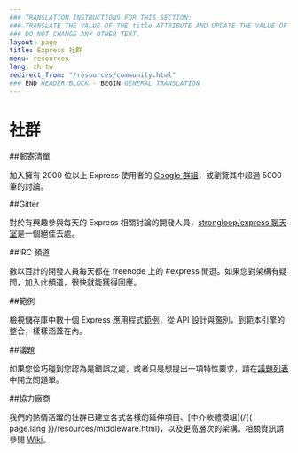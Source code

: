 ```yaml
---
### TRANSLATION INSTRUCTIONS FOR THIS SECTION:
### TRANSLATE THE VALUE OF THE title ATTRIBUTE AND UPDATE THE VALUE OF THE lang ATTRIBUTE. 
### DO NOT CHANGE ANY OTHER TEXT. 
layout: page
title: Express 社群
menu: resources
lang: zh-tw
redirect_from: "/resources/community.html"
### END HEADER BLOCK - BEGIN GENERAL TRANSLATION
---
```


# 社群

##郵寄清單

加入擁有 2000 位以上 Express 使用者的 [Google 群組](https://groups.google.com/group/express-js)，或瀏覽其中超過 5000 筆的討論。

##Gitter

對於有興趣參與每天的 Express 相關討論的開發人員，[strongloop/express 聊天室](https://gitter.im/strongloop/express)是一個絕佳去處。

##IRC 頻道

數以百計的開發人員每天都在 freenode 上的 #express 閒逛。如果您對架構有疑問，加入此頻道，很快就能獲得回應。

##範例

檢視儲存庫中數十個 Express 應用程式[範例](https://github.com/strongloop/express/tree/master/examples)，從 API 設計與鑑別，到範本引擎的整合，樣樣涵蓋在內。

##議題

如果您恰巧碰到您認為是錯誤之處，或者只是想提出一項特性要求，請在[議題列表](https://github.com/strongloop/express/issues)中開立問題單。

##協力廠商

我們的熱情活躍的社群已建立各式各樣的延伸項目、[中介軟體模組](/{{ page.lang }}/resources/middleware.html)，以及更高層次的架構。相關資訊請參閱 [Wiki](https://github.com/strongloop/express/wiki)。

